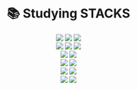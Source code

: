 <div align=center><h1>📚 Studying STACKS</h1></div>

<div align=center> 
  
  <img src="https://img.shields.io/badge/html5-E34F26?style=for-the-badge&logo=html5&logoColor=white"> 
  <img src="https://img.shields.io/badge/css-1572B6?style=for-the-badge&logo=css3&logoColor=white"> 
  <img src="https://img.shields.io/badge/javascript-F7DF1E?style=for-the-badge&logo=javascript&logoColor=black"> 
  <br>
  
  <img src="https://img.shields.io/badge/Typescrips-3178C6?style=for-the-badge&logo=Typescript&logoColor=white"> 
  <img src="https://img.shields.io/badge/react-61DAFB?style=for-the-badge&logo=react&logoColor=black"> 
  <img src="https://img.shields.io/badge/Remix-000000?style=for-the-badge&logo=Remix&logoColor=white"> 
  <br>
  
  <img src="https://img.shields.io/badge/Tailwind css-1572B6?style=for-the-badge&logo=Tailwindcss&logoColor=white">
  <img src="https://img.shields.io/badge/postgreSQL-4169E1?style=for-the-badge&logo=postgreSQL&logoColor=white"> 
  <!--<img src="https://img.shields.io/badge/node.js-339933?style=for-the-badge&logo=Node.js&logoColor=white">
  <br>-->
  <br>
  
  <img src="https://img.shields.io/badge/python-3776AB?style=for-the-badge&logo=python&logoColor=white"> 
  <img src="https://img.shields.io/badge/django-092E20?style=for-the-badge&logo=django&logoColor=white">
<!--<img src="https://img.shields.io/badge/flask-000000?style=for-the-badge&logo=flask&logoColor=white">-->
  <br>


  <img src="https://img.shields.io/badge/Vercel-000000?style=for-the-badge&logo=Vercel&logoColor=white">
  <img src="https://img.shields.io/badge/supabase-3FCF8E?style=for-the-badge&logo=supabase&logoColor=white">
  <br>

  <img src="https://img.shields.io/badge/github-181717?style=for-the-badge&logo=github&logoColor=white">
  <img src="https://img.shields.io/badge/git-F05032?style=for-the-badge&logo=git&logoColor=white">
  <br>
</div>
